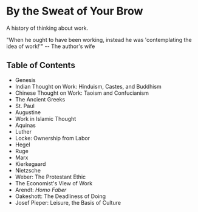 # By the Sweat of Your Brow

A history of thinking about work.

"When he ought to have been working, instead he was 'contemplating the idea of
work!'" -- The author's wife

## Table of Contents

- Genesis
- Indian Thought on Work: Hinduism, Castes, and Buddhism
- Chinese Thought on Work: Taoism and Confucianism
- The Ancient Greeks
- St. Paul
- Augustine
- Work in Islamic Thought
- Aquinas
- Luther
- Locke: Ownership from Labor
- Hegel
- Ruge
- Marx
- Kierkegaard
- Nietzsche
- Weber: The Protestant Ethic
- The Economist's View of Work
- Arendt: *Homo Faber*
- Oakeshott: The Deadliness of Doing
- Josef Pieper: Leisure, the Basis of Culture

